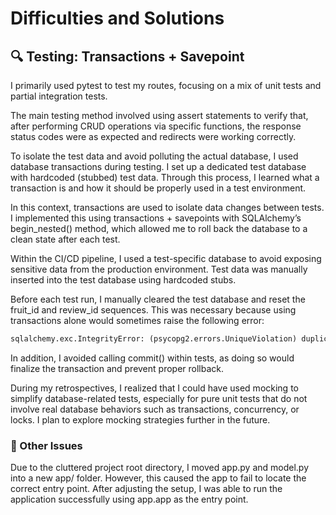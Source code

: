 # Difficulties and Solutions

## 🔍 Testing: Transactions + Savepoint

I primarily used pytest to test my routes, focusing on a mix of unit tests and partial integration tests.

The main testing method involved using assert statements to verify that, after performing CRUD operations via specific functions, the response status codes were as expected and redirects were working correctly.

To isolate the test data and avoid polluting the actual database, I used database transactions during testing. I set up a dedicated test database with hardcoded (stubbed) test data. Through this process, I learned what a transaction is and how it should be properly used in a test environment.

In this context, transactions are used to isolate data changes between tests. I implemented this using transactions + savepoints with SQLAlchemy’s begin_nested() method, which allowed me to roll back the database to a clean state after each test.

Within the CI/CD pipeline, I used a test-specific database to avoid exposing sensitive data from the production environment. Test data was manually inserted into the test database using hardcoded stubs.

Before each test run, I manually cleared the test database and reset the fruit_id and review_id sequences. This was necessary because using transactions alone would sometimes raise the following error:

```python
sqlalchemy.exc.IntegrityError: (psycopg2.errors.UniqueViolation) duplicate key value violates unique constraint
```

In addition, I avoided calling commit() within tests, as doing so would finalize the transaction and prevent proper rollback.


During my retrospectives, I realized that I could have used mocking to simplify database-related tests, especially for pure unit tests that do not involve real database behaviors such as transactions, concurrency, or locks. I plan to explore mocking strategies further in the future.

### 🧩 Other Issues
Due to the cluttered project root directory, I moved app.py and model.py into a new app/ folder. However, this caused the app to fail to locate the correct entry point. After adjusting the setup, I was able to run the application successfully using app.app as the entry point.


